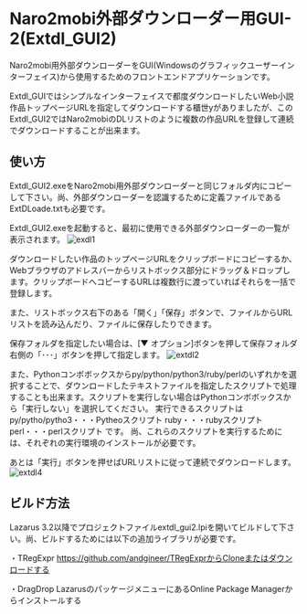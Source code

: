 # Naro2mobi外部ダウンローダー用GUI-2(Extdl_GUI2)
Naro2mobi用外部ダウンローダーをGUI(Windowsのグラフィックユーザーインターフェイス)から使用するためのフロントエンドアプリケーションです。

Extdl_GUIではシンプルなインターフェイスで都度ダウンロードしたいWeb小説作品トップページURLを指定してダウンロードする櫃世yがありましたが、このExtdl_GUI2ではNaro2mobiのDLリストのように複数の作品URLを登録して連続でダウンロードすることが出来ます。


## 使い方
Extdl_GUI2.exeをNaro2mobi用外部ダウンローダーと同じフォルダ内にコピーして下さい。尚、外部ダウンローダーを認識するために定義ファイルであるExtDLoade.txtも必要です。

Extdl_GUI2.exeを起動すると、最初に使用できる外部ダウンローダーの一覧が表示されます。
![exdl1](https://github.com/user-attachments/assets/64ea17c2-4daf-4f61-903f-4133756d0cd7)

ダウンロードしたい作品のトップページURLをクリップボードにコピーするか、Webブラウザのアドレスバーからリストボックス部分にドラッグ＆ドロップします。クリップボードへコピーするURLは複数行に渡っていればそれらを一括で登録します。

また、リストボックス右下のある「開く」「保存」ボタンで、ファイルからURLリストを読み込んだり、ファイルに保存したりできます。

保存フォルダを指定したい場合は、[▼ オプション]ボタンを押して保存フォルダ右側の「･･･」ボタンを押して指定します。
![extdl2](https://github.com/user-attachments/assets/91f5766f-121e-4497-8328-9ae49f6a9f2d)

また、Pythonコンボボックスからpy/python/python3/ruby/perlのいずれかを選択することで、ダウンロードしたテキストファイルを指定したスクリプトで処理することも出来ます。スクリプトを実行しない場合はPythonコンボボックスから「実行しない」を選択してください。
実行できるスクリプトは
py/pytho/pytho3・・・Pytheoスクリプト
ruby・・・rubyスクリプト
perl・・・perlスクリプト
です。
尚、これらのスクリプトを実行するためには、それぞれの実行環境のインストールが必要です。

あとは「実行」ボタンを押せばURLリストに従って連続でダウンロードします。
![extdl4](https://github.com/user-attachments/assets/d86d0031-f822-4c05-9e37-d9da34450c4b)



## ビルド方法
Lazarus 3.2以降でプロジェクトファイルextdl_gui2.lpiを開いてビルドして下さい。尚、ビルドするためには以下の追加ライブラリが必要です。

・TRegExpr  https://github.com/andgineer/TRegExprからCloneまたはダウンロードする

・DragDrop  LazarusのパッケージメニューにあるOnline Package Managerからインストールする



